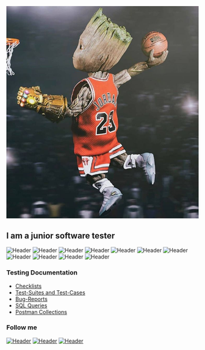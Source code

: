 ![Header](https://github.com/sashaT55/sashaT55/blob/main/assets/header.jpg)

## I am a junior software tester ##

![Header](https://img.shields.io/badge/Jira-090909?style=for-the-badge&logo=jira&logoColor=136be1)
![Header](https://img.shields.io/badge/Postman-090909?style=for-the-badge&logo=postman&logoColor=f76935)
![Header](https://img.shields.io/badge/Swagger-090909?style=for-the-badge&logo=swagger&logoColor=7ede2b)
![Header](https://img.shields.io/badge/Github-090909?style=for-the-badge&logo=github&logoColor=8cc4d7)
![Header](https://img.shields.io/badge/AzureDevops-090909?style=for-the-badge&logo=azuredevops&logoColor=0074d0)
![Header](https://img.shields.io/badge/Jenkins-090909?style=for-the-badge&logo=jenkins&logoColor=f7f7f7)
![Header](https://img.shields.io/badge/MySQL-090909?style=for-the-badge&logo=mysql&logoColor=00618a)
![Header](https://img.shields.io/badge/DevTools-090909?style=for-the-badge&logo=googlechrome&logoColor=2674f2)
![Header](https://img.shields.io/badge/AndroidStudio-090909?style=for-the-badge&logo=androidstudio&logoColor=3ad07d)
![Header](https://img.shields.io/badge/Fiddler-090909?style=for-the-badge&logo=fiddler&logoColor=8cc4d7)
![Header](https://img.shields.io/badge/CharlesProxy-090909?style=for-the-badge&logo=charlesproxy&logoColor=8cc4d7)

### Testing Documentation

- [Checklists](https://github.com/sashaT55/checklist)
- [Test-Suites and Test-Cases](https://github.com/sashaT55/test-cases)
- [Bug-Reports](https://github.com/sashaT55/bug-reports)
- [SQL Queries](https://github.com/sashaT55/SQL)
- [Postman Collections](https://github.com/sashaT55/postman)


### Follow me

[![Header](https://img.shields.io/badge/Instagram-090909?style=for-the-badge&logo=instagram&logoColor=9939a3)](https://www.instagram.com/sasha_tur/)
[![Header](https://img.shields.io/badge/Telegram-090909?style=for-the-badge&logo=telegram&logoColor=31a5db)](https://t.me/sasha_tur)
[![Header](https://img.shields.io/badge/Linkedin-090909?style=for-the-badge&logo=linkedin&logoColor=0073b1)](https://www.linkedin.com/mwlite/in/aliaksandr-tur-151301129)